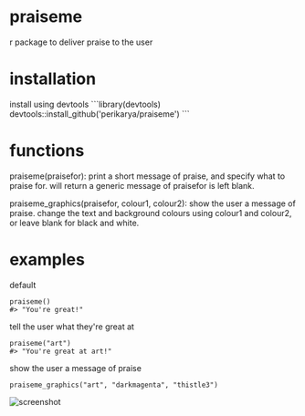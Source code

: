 # praiseme
r package to deliver praise to the user

<h1>installation</h1>
install using devtools
```library(devtools)
devtools::install_github('perikarya/praiseme')
```

<h1>functions</h1>
praiseme(praisefor): print a short message of praise, and specify what to praise for. will return a generic message of praisefor is left blank.

praiseme_graphics(praisefor, colour1, colour2): show the user a message of praise. change the text and background colours using colour1 and colour2, or leave blank for black and white.

<h1>examples</h1>

default
```library(praiseme)
praiseme()
#> "You're great!"
```

tell the user what they're great at
```library(praiseme)
praiseme("art")
#> "You're great at art!"
```

show the user a message of praise
```library(praiseme)
praiseme_graphics("art", "darkmagenta", "thistle3")
```
![screenshot](https://i.ibb.co/TqsyYmG/Screen-Shot-2019-10-30-at-2-18-28-pm.png)

